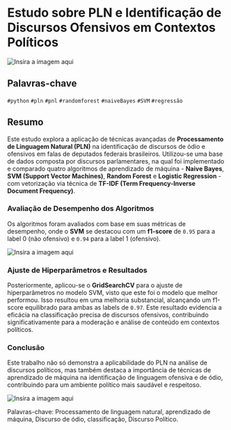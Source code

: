 # Estudo sobre PLN e Identificação de Discursos Ofensivos em Contextos Políticos

![Insira a imagem aqui](link-da-imagem-1)

## Palavras-chave
`#python` `#pln` `#pnl` `#randomforest` `#naiveBayes` `#SVM` `#regressão`

## Resumo
Este estudo explora a aplicação de técnicas avançadas de **Processamento de Linguagem Natural (PLN)** na identificação de discursos de ódio e ofensivos em falas de deputados federais brasileiros. Utilizou-se uma base de dados composta por discursos parlamentares, na qual foi implementado e comparado quatro algoritmos de aprendizado de máquina - **Naive Bayes**, **SVM (Support Vector Machines)**, **Random Forest** e **Logistic Regression** - com vetorização via técnica de **TF-IDF (Term Frequency-Inverse Document Frequency)**.

### Avaliação de Desempenho dos Algoritmos
Os algoritmos foram avaliados com base em suas métricas de desempenho, onde o **SVM** se destacou com um **f1-score** de `0.95` para a label 0 (não ofensivo) e `0.94` para a label 1 (ofensivo).

![Insira a imagem aqui](link-da-imagem-2)

### Ajuste de Hiperparâmetros e Resultados
Posteriormente, aplicou-se o **GridSearchCV** para o ajuste de hiperparâmetros no modelo SVM, visto que este foi o modelo que melhor performou. Isso resultou em uma melhoria substancial, alcançando um f1-score equilibrado para ambas as labels de `0.97`. Este resultado evidencia a eficácia na classificação precisa de discursos ofensivos, contribuindo significativamente para a moderação e análise de conteúdo em contextos políticos.

### Conclusão
Este trabalho não só demonstra a aplicabilidade do PLN na análise de discursos políticos, mas também destaca a importância de técnicas de aprendizado de máquina na identificação de linguagem ofensiva e de ódio, contribuindo para um ambiente político mais saudável e respeitoso.

![Insira a imagem aqui]([link-da-imagem-3](https://github.com/alissonf216/deteccao_discurso_odio_deputados/blob/main/img/matriz_svm_otimizada.png))

Palavras-chave: Processamento de linguagem natural, aprendizado de máquina, Discurso de ódio, classificação, Discurso Político.
